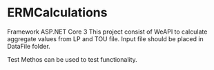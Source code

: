 # ERMCalculations
 Framework ASP.NET Core 3
This project consist of WeAPI to calculate aggregate values from LP and TOU file.
Input file should be placed in DataFile folder.

Test Methos can be used to test functionality.

